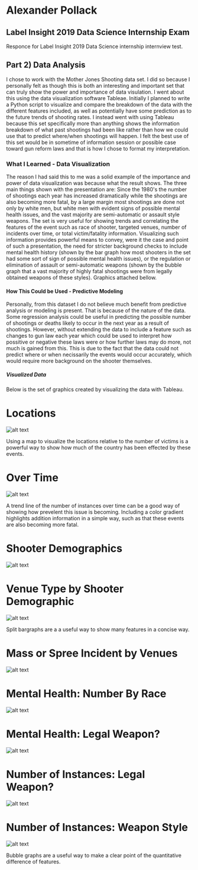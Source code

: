 # Alexander Pollack 
## Label Insight 2019 Data Science Internship Exam
Responce for Label Insight 2019 Data Science internship internview test.

## Part 2) Data Analysis
  I chose to work with the Mother Jones Shooting data set. I did so because I personally felt as though this is both an interesting and important set that can truly show the power and importance of data visulation. I went about this using the data visualization software Tableae. Initially I planned to write a Python script to visualize and compare the breakdown of the data with the different features included, as well as potentially have some prediction as to the future trends of shooting rates. I instead went with using Tableau because this set specifically more than anything shows the information breakdown of what past shootings had been like rather than how we could use that to predict where/when shootings will happen. I felt the best use of this set would be in sometime of information session or possible case toward gun reform laws and that is how I chose to format my interpretation.

### What I Learned - Data Visualization
  The reason I had said this to me was a solid example of the importance and power of data visualization was because what the result shows. The three main things shown with the presentation are: Since the 1980's the number of shootings each year has  increased dramatically while the shootings are also becoming more fatal, by a large margin most shootings are done not only by white men, but white men with evident signs of possible mental health issues, and the vast majority are semi-automatic or assault style weapons. 
  The set is very useful for showing trends and correlating the features of the event such as race of shooter, targeted venues, number of incidents over time, or total victim/fatality information. Visualizing such information provides powerful means to convey, were it the case and point of such a presentation, the need for stricter background checks to include mental health history (shown by the bar graph how most shooters in the set had some sort of sign of possible mental health issues), or the regulation or elimination of assault or semi-automatic weapons (shown by the bubble graph that a vast majority of highly fatal shootings were from legally obtained weapons of these styles). 
  Graphics attached bellow.

#### How This Could be Used - Predictive Modeling
  Personally, from this dataset I do not believe much benefit from predictive analysis or modeling is present. That is because of the nature of the data. Some regression analysis could be useful in predicting the possible number of shootings or deaths likely to occur in the next year as a result of shootings. However, without extending the data to include a feature such as changes to gun law each year which could be used to interpret how possitive or negative these laws were or how further laws may do more, not much is gained from this. This is due to the fact that the data could not predict where or when necissarily the events would occur accurately, which would require more background on the shooter themselves.
  
##### Visualized Data
Below is the set of graphics created by visualizing the data with Tableau.

# Locations
![alt text](locations.png "Map of shootings")

Using a map to visualize the locations relative to the number of victims is a powerful way to show how much of the country has been effected by these events.

# Over Time
![alt text](Time.png "Number of Incidents with Time")

A trend line of the number of instances over time can be a good way of showing how prevelent this issue is becoming. Including a color gradient highlights addition information in a simple way, such as that these events are also becoming more fatal.

# Shooter Demographics
![alt text](gender_race.png "shooter demographics")

# Venue Type by Shooter Demographic
![alt text](race.png "venu by demographic")

Split bargraphs are a a useful way to show many features in a concise way.

# Mass or Spree Incident by Venues
![alt text](venue.png "Mass or spree")

# Mental Health: Number By Race
![alt text](signs_byrace.png "race mental health")

# Mental Health: Legal Weapon?
![alt text](legalweapon.png "legally obtained weapon by mental health")

# Number of Instances: Legal Weapon?
![alt text](number_bylegal.png "instances by legal weapons")

# Number of Instances: Weapon Style
![alt text](weapon_type.png "instances by legal weapons")

Bubble graphs are a useful way to make a clear point of the quantitative difference of features.
